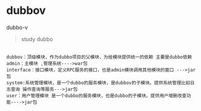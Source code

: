 # dubbov
dubbo-v
> study dubbo
 ##
    dubbov：顶级模块，作为dubbo项目的父模块，为给模块提供统一的依赖 主要是dubbo依赖
    admin：主模块 ,管理系统---->war包
    interface：接口模块，定义RPC服务的接口，也是admin模块调用其他模块的窗口 --->jar包
    system:系统管理模块，是一个dubbo的服务模块，是dubbov的子模块。提供系统管理比如日志查询 操作查询等服务--->jar包
    user：用户管理模块 是一个dubbo的服务模块，也是dubbo的子模块。提供用户增删改查功能---->jar包